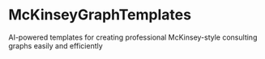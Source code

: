 # McKinseyGraphTemplates
AI-powered templates for creating professional McKinsey-style consulting graphs easily and efficiently
